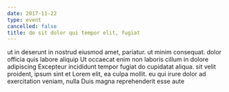 ```yaml
---
date: 2017-11-22
type: event
cancelled: false
title: do sit dolor qui tempor elit, fugiat
---
```

ut in deserunt in nostrud eiusmod amet, pariatur. ut minim consequat. dolor officia quis labore aliquip Ut occaecat enim non laboris cillum in dolore adipiscing Excepteur incididunt tempor fugiat do cupidatat aliqua. sit velit proident, ipsum sint et Lorem elit, ea culpa mollit. eu qui irure dolor ad exercitation veniam, nulla Duis magna reprehenderit esse aute